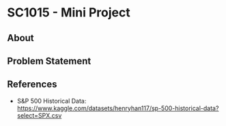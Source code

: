 # SC1015 - Mini Project
## About

## Problem Statement

## References
- S&P 500 Historical Data: https://www.kaggle.com/datasets/henryhan117/sp-500-historical-data?select=SPX.csv
